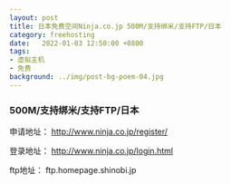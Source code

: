 ```yaml
---
layout: post
title: 日本免费空间Ninja.co.jp 500M/支持绑米/支持FTP/日本
category: freehosting
date:   2022-01-03 12:50:00 +0800
tags:
- 虚拟主机
- 免费
background: ../img/post-bg-poem-04.jpg
---
```


### 500M/支持绑米/支持FTP/日本
申请地址：
http://www.ninja.co.jp/register/

登录地址：
http://www.ninja.co.jp/login.html

ftp地址：
ftp.homepage.shinobi.jp
